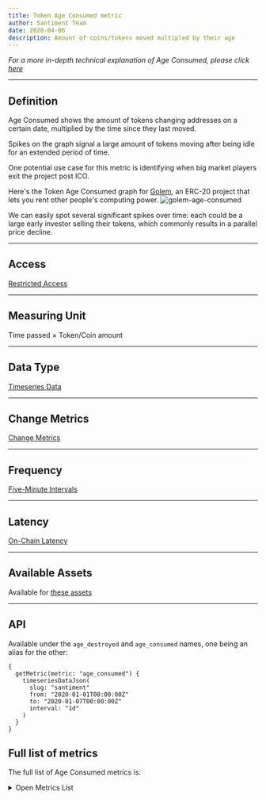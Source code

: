 ```yaml
---
title: Token Age Consumed metric
author: Santiment Team
date: 2020-04-06
description: Amount of coins/tokens moved multipled by their age
---
```


_For a more in-depth technical explanation of Age Consumed, please click_
[_here_](/metrics/age-consumed/age-consumed-technical)

---

## Definition

Age Consumed shows the amount of tokens changing addresses on a certain date,
multiplied by the time since they last moved.

Spikes on the graph signal a large amount of tokens moving after being idle for
an extended period of time.

One potential use case for this metric is identifying when big market players
exit the project post ICO.

Here's the Token Age Consumed graph for [Golem](https://golem.network/), an
ERC-20 project that lets you rent other people's computing power.
![golem-age-consumed](golem-age-consumed.png)

We can easily spot several significant spikes over time: each could be a large
early investor selling their tokens, which commonly results in a parallel price
decline.

---

## Access

[Restricted Access](/metrics/details/access#restricted-access)

---

## Measuring Unit

Time passed × Token/Coin amount

---

## Data Type

[Timeseries Data](/metrics/details/data-type#timeseries-data)

---

## Change Metrics

[Change Metrics](/metrics/details/change_metrics)

---

## Frequency

[Five-Minute Intervals](/metrics/details/frequency#five-minute-frequency)

---

## Latency

[On-Chain Latency](/metrics/details/latency#on-chain-latency)

---

## Available Assets

Available for [these assets](<https://api.santiment.net/graphiql?variables=&query=%7B%0A%20%20getMetric(metric%3A%20%22age_destroyed%22)%20%7B%0A%20%20%20%20metadata%20%7B%0A%20%20%20%20%20%20availableSlugs%0A%20%20%20%20%7D%0A%20%20%7D%0A%7D%0A>)

---

## API

Available under the `age_destroyed` and `age_consumed` names, one being an alias for the other:

```graphql-explorer
{
  getMetric(metric: "age_consumed") {
    timeseriesDataJson(
      slug: "santiment"
      from: "2020-01-01T00:00:00Z"
      to: "2020-01-07T00:00:00Z"
      interval: "1d"
    )
  }
}
```

## Full list of metrics

The full list of Age Consumed metrics is:

<Details>

<Summary>Open Metrics List</Summary>

- age_consumed
- age_consumed_change_1d
- age_consumed_change_30d
- age_consumed_change_7d

</Details>